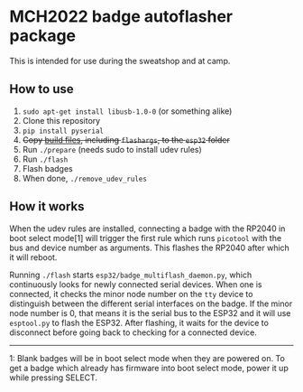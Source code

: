 MCH2022 badge autoflasher package
=================================
This is intended for use during the sweatshop and at camp.

## How to use
1. `sudo apt-get install libusb-1.0-0` (or something alike)
2. Clone this repository
3. `pip install pyserial`
4. ~~Copy [build files](https://github.com/badgeteam/mch2022-image-compile),
   including `flashargs`, to the `esp32` folder~~
5. Run `./prepare` (needs sudo to install udev rules)
6. Run `./flash`
7. Flash badges
8. When done, `./remove_udev_rules`

## How it works
When the udev rules are installed, connecting a badge with the RP2040 in boot
select mode[1] will trigger the first rule which runs `picotool` with the bus
and device number as arguments. This flashes the RP2040 after which it will
reboot.

Running `./flash` starts `esp32/badge_multiflash_daemon.py`, which continuously
looks for newly connected serial devices. When one is connected, it checks the
minor node number on the `tty` device to distinguish between the different
serial interfaces on the badge. If the minor node number is 0, that means it is
the serial bus to the ESP32 and it will use `esptool.py` to flash the ESP32.
After flashing, it waits for the device to disconnect before going back to
checking for a connected device.

<hr/>
1: Blank badges will be in boot select mode when they are powered on. To get a
badge which already has firmware into boot select mode, power it up while
pressing SELECT.
